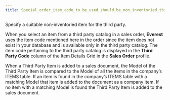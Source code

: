 ```yaml
---
title: Special_order_item_code_to_be_used_should_be_non_inventoried_third_party
---
```



Specify a suitable non-inventoried item for the third party.


When you select an item from a third party catalog in a sales order, **Everest** uses the item code mentioned here in the order since the item does not exist in your database and is available only in the third party catalog. The item code pertaining to the third party catalog is displayed in the **Third Party Code** column of the Item Details Grid in the **Sales Order** profile.


When a Third Party Item is added to a sales document, the Model of the Third Party Item is compared to the Model of all the items in the company’s ITEMS table. If an item is found in the company’s ITEMS table with a matching Model that item is added to the document as a company item. If no item with a matching Model is found the Third Party Item is added to the sales document.
